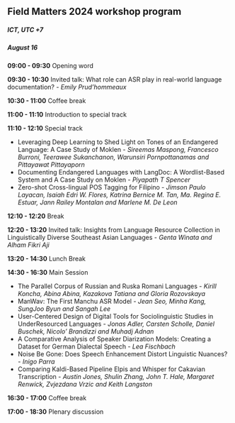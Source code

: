 <script>document.title = "Field Matters | Workshop program";</script>

<head>
<meta property="og:title" content="Field Matters | Workshop program">
<meta property="og:description" content="The first workshop on applying NLP to field linguistics">
<meta property="og:image" content="https://github.com/field-matters/field-matters.github.io/blob/main/logo.jpg?raw=true">
</head>

## Field Matters 2024 workshop program
##### ICT, UTC +7
##### August 16

**09:00 - 09:30** Opening word

**09:30 - 10:30** Invited talk: What role can ASR play in real-world language documentation? - *Emily Prud’hommeaux*

**10:30 - 11:00** Coffee break

**11:00 - 11:10** Introduction to special track

**11:10 - 12:10** Special track

+ Leveraging Deep Learning to Shed Light on Tones of an Endangered Language:
A Case Study of Moklen -
*Sireemas Maspong, Francesco Burroni, Teerawee Sukanchanon, Warunsiri Pornpottanamas and Pittayawat Pittayaporn*
+ Documenting Endangered Languages with LangDoc: A Wordlist-Based System and A Case Study on Moklen -
*Piyapath T Spencer*
+ Zero-shot Cross-lingual POS Tagging for Filipino -
*Jimson Paulo Layacan, Isaiah Edri W. Flores, Katrina Bernice M. Tan, Ma. Regina E. Estuar, Jann Railey Montalan and Marlene M. De Leon*

**12:10 - 12:20** Break

**12:20 - 13:20**  Invited talk: Insights from Language Resource Collection in Linguistically Diverse Southeast Asian Languages - *Genta Winata and Alham Fikri Aji*

**13:20 - 14:30** Lunch Break

**14:30 - 16:30** Main Session

+ The Parallel Corpus of Russian and Ruska Romani Languages -
*Kirill Koncha, Abina Abina, Kazakova Tatiana and Gloria Rozovskaya*
+ ManWav: The First Manchu ASR Model -
*Jean Seo, Minha Kang, SungJoo Byun and Sangah Lee*
+ User-Centered Design of Digital Tools for Sociolinguistic Studies in UnderResourced Languages -
*Jonas Adler, Carsten Scholle, Daniel Buschek, Nicolo’ Brandizzi and Muhadj Adnan*
+ A Comparative Analysis of Speaker Diarization Models: Creating a Dataset for German Dialectal Speech -
*Lea Fischbach*
+ Noise Be Gone: Does Speech Enhancement Distort Linguistic Nuances? -
*Inigo Parra*
+ Comparing Kaldi-Based Pipeline Elpis and Whisper for Cakavian Transcription -
*Austin Jones, Shulin Zhang, John T. Hale, Margaret Renwick, Zvjezdana Vrzic and Keith Langston*

**16:30 - 17:00** Coffee break

**17:00 - 18:30** Plenary discussion

